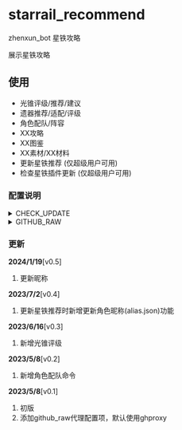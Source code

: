 # starrail_recommend

zhenxun_bot 星铁攻略

展示星铁攻略

## 使用

- 光锥评级/推荐/建议
- 遗器推荐/适配/评级
- 角色配队/阵容
- XX攻略
- XX图鉴
- XX素材/XX材料
- 更新星铁推荐 (仅超级用户可用)
- 检查星铁插件更新 (仅超级用户可用)

### 配置说明

<details>
<summary>CHECK_UPDATE</summary>

- 定期自动检查更新
- 默认值：True
</details>
<details>
<summary>GITHUB_RAW</summary>

- github raw的镜像站
- 默认值：https://ghproxy.com/https://raw.githubusercontent.com
- 其他代理站：
1. https://raw.githubusercontent.com
2. https://ghproxy.com/https://raw.githubusercontent.com
3. https://raw.fastgit.org
4. https://raw.fgit.ml
5. https://raw.gitmirror.com
6. https://raw.kgithub.com
7. 其他未列出的代理站

</details>

### 更新

**2024/1/19**[v0.5]

1. 更新昵称

**2023/7/2**[v0.4]

1. 更新星铁推荐时新增更新角色昵称(alias.json)功能

**2023/6/16**[v0.3]

1. 新增光锥评级

**2023/5/8**[v0.2]

1. 新增角色配队命令

**2023/5/8**[v0.1]

1. 初版
2. 添加github_raw代理配置项，默认使用ghproxy
